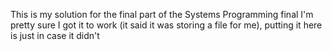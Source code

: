 This is my solution for the final part of the Systems Programming final
I'm pretty sure I got it to work (it said it was storing a file for me), putting it here is just in case it didn't
